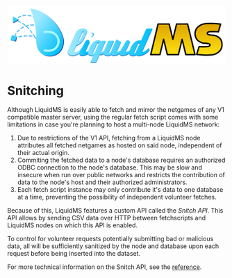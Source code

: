 ![LiquidMS logo](../liquidMS.svg)

Snitching
=========

Although LiquidMS is easily able to fetch and mirror the netgames of any
V1 compatible master server, using the regular fetch script comes with some
limitations in case you're planning to host a multi-node LiquidMS network:

1. Due to restrictions of the V1 API, fetching from a LiquidMS node
   attributes all fetched netgames as hosted on said node, independent of
   their actual origin.
2. Commiting the fetched data to a node's database requires an authorized
   ODBC connection to the node's database. This may be slow and insecure
   when run over public networks and restricts the contribution of data to
   the node's host and their authorized administrators.
3. Each fetch script instance may only contribute it's data to one database
   at a time, preventing the possibility of independent volunteer fetches.

Because of this, LiquidMS features a custom API called the *Snitch API*.
This API allows by sending CSV data over HTTP between fetchscripts and
LiquidMS nodes on which this API is enabled.

To control for volunteer requests potentially submitting bad or malicious
data, all will be sufficiently sanitized by the node and database upon each
request before being inserted into the dataset.

For more technical information on the Snitch API, see the [reference].

[reference]: ../reference/snitch.md

